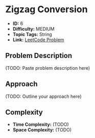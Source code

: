 # Zigzag Conversion

- **ID:** 6
- **Difficulty:** MEDIUM
- **Topic Tags:** String
- **Link:** [LeetCode Problem](https://leetcode.com/problems/zigzag-conversion/description/)

## Problem Description

(TODO: Paste problem description here)

## Approach

(TODO: Outline your approach here)

## Complexity

- **Time Complexity:** (TODO)
- **Space Complexity:** (TODO)
